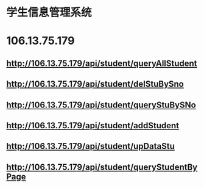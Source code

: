 # 学生信息管理系统
# 106.13.75.179
## http://106.13.75.179/api/student/queryAllStudent
## http://106.13.75.179/api/student/delStuBySno
## http://106.13.75.179/api/student/queryStuBySNo
## http://106.13.75.179/api/student/addStudent
## http://106.13.75.179/api/student/upDataStu
## http://106.13.75.179/api/student/queryStudentByPage